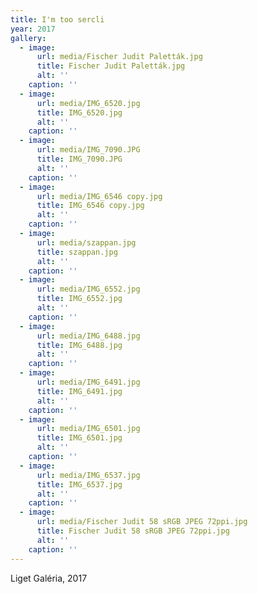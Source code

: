 ```yaml
---
title: I'm too sercli
year: 2017
gallery:
  - image:
      url: media/Fischer Judit Paletták.jpg
      title: Fischer Judit Paletták.jpg
      alt: ''
    caption: ''
  - image:
      url: media/IMG_6520.jpg
      title: IMG_6520.jpg
      alt: ''
    caption: ''
  - image:
      url: media/IMG_7090.JPG
      title: IMG_7090.JPG
      alt: ''
    caption: ''
  - image:
      url: media/IMG_6546 copy.jpg
      title: IMG_6546 copy.jpg
      alt: ''
    caption: ''
  - image:
      url: media/szappan.jpg
      title: szappan.jpg
      alt: ''
    caption: ''
  - image:
      url: media/IMG_6552.jpg
      title: IMG_6552.jpg
      alt: ''
    caption: ''
  - image:
      url: media/IMG_6488.jpg
      title: IMG_6488.jpg
      alt: ''
    caption: ''
  - image:
      url: media/IMG_6491.jpg
      title: IMG_6491.jpg
      alt: ''
    caption: ''
  - image:
      url: media/IMG_6501.jpg
      title: IMG_6501.jpg
      alt: ''
    caption: ''
  - image:
      url: media/IMG_6537.jpg
      title: IMG_6537.jpg
      alt: ''
    caption: ''
  - image:
      url: media/Fischer Judit 58 sRGB JPEG 72ppi.jpg
      title: Fischer Judit 58 sRGB JPEG 72ppi.jpg
      alt: ''
    caption: ''
---
```

Liget Galéria, 2017
